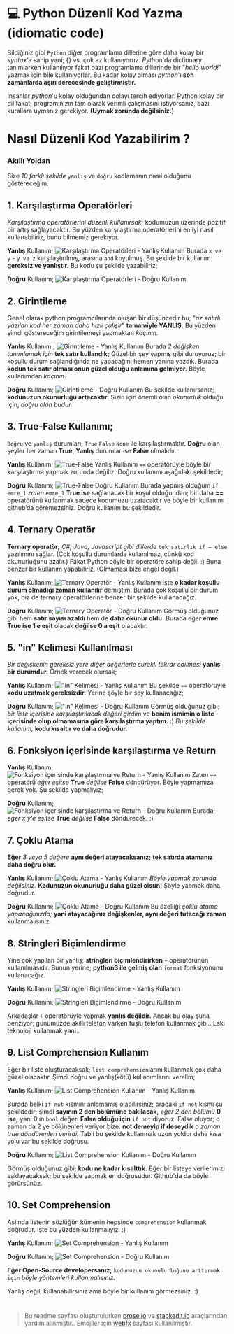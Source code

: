 # :computer: Python Düzenli Kod Yazma (idiomatic code)
Bildiğiniz gibi `Python` diğer programlama dillerine göre daha kolay bir *syntax*‘a sahip yani; {} vs. çok az kullanıyoruz.
*Python*'da dictionary tanımlarken kullanılıyor fakat bazı programlama dillerinde bir "*hello world!*" yazmak için bile kullanıyorlar.
Bu kadar kolay olması *python*'ı **son zamanlarda aşırı derecesinde geliştirmiştir.**

İnsanlar *python*'u kolay olduğundan dolayı tercih ediyorlar.
Python kolay bir dil fakat; programınızın tam olarak verimli çalışmasını istiyorsanız, bazı kurallara uymanız gerekiyor. **(Uymak zorunda değilsiniz.)**

# Nasıl Düzenli Kod Yazabilirim ?
### Akıllı Yoldan
Size *10 farklı şekilde* `yanlış` ve `doğru` kodlamanın nasıl olduğunu göstereceğim.

## 1. Karşılaştırma Operatörleri
*Karşılaştırma operatörlerini düzenli kullanırsak;* kodumuzun üzerinde pozitif bir artış sağlayacaktır.
Bu yüzden karşılaştırma operatörlerini en iyi nasıl kullanabiliriz, bunu bilmemiz gerekiyor.

**Yanlış** Kullanım;
![Karşılaştırma Operatörleri - Yanlış Kullanım](https://raw.githubusercontent.com/KekikAkademi/KekikPython/master/1-D%C3%BCzenli-Kod-Yazma/images/1-1.png)
Burada `x ve y` - `y ve z` karşılaştırılmış, arasına `and` koyulmuş.
Bu şekilde bir kullanım **gereksiz ve yanlıştır.**
Bu kodu şu şekilde yazabiliriz;

**Doğru** Kullanım;
![Karşılaştırma Operatörleri - Doğru Kullanım](https://raw.githubusercontent.com/KekikAkademi/KekikPython/master/1-D%C3%BCzenli-Kod-Yazma/images/1-2.png)

## 2. Girintileme
Genel olarak python programcılarında oluşan bir düşüncedir bu; "*az satırlı yazılan kod her zaman daha hızlı çalışır*" **tamamiyle YANLIŞ.**
Bu yüzden şimdi göstereceğim girintilemeyi yapmaktan *kaçının.*

**Yanlış** Kullanım ;
![Girintileme - Yanlış Kullanım](https://raw.githubusercontent.com/KekikAkademi/KekikPython/master/1-D%C3%BCzenli-Kod-Yazma/images/2-1.png)
Burada *2 değişken tanımlamak için* **tek satır kullandık;**
Güzel bir şey yapmış gibi duruyoruz; bir koşullu durum sağlandığında ne yapacağını hemen yanına yazdık.
Burada **kodun tek satır olması onun güzel olduğu anlamına gelmiyor.**
Böyle kullanımdan *kaçının*.

**Doğru** Kullanım;
![Girintileme - Doğru Kullanım](https://raw.githubusercontent.com/KekikAkademi/KekikPython/master/1-D%C3%BCzenli-Kod-Yazma/images/2-2.png)
Bu şekilde kullanırsanız; **kodunuzun okunurluğu artacaktır.**
Sizin için önemli olan *okunurluk* olduğu için, *doğru olan budur.*

## 3. True-False Kullanımı;
`Doğru` ve `yanlış` durumları; `True` `False` `None` ile karşılaştırmaktır.
**Doğru** olan şeyler her zaman **True**, **Yanlış** durumlar ise **False** olmalıdır.

**Yanlış** Kullanım;
![True-False Yanlış Kullanım](https://raw.githubusercontent.com/KekikAkademi/KekikPython/master/1-D%C3%BCzenli-Kod-Yazma/images/3-1.png)
`==` operatörüyle böyle bir karşılaştırma yapmak zorunda değiliz.
Doğru kullanımı aşağıdaki şekildedir;

**Doğru** Kullanım;
![True-False Doğru Kullanım](https://raw.githubusercontent.com/KekikAkademi/KekikPython/master/1-D%C3%BCzenli-Kod-Yazma/images/3-2.png)
Burada yapmış olduğum `if emre_1` *zaten* `emre_1` **True ise** sağlanacak bir koşul olduğundan; bir daha **==** operatörünü kullanmak sadece kodumuzu uzatacaktır
ve böyle bir kullanımı github‘da göremezsiniz. Doğru kullanım bu şekildedir.

## 4. Ternary Operatör
**Ternary operatör;** *C#, Java, Javascript gibi dillerde* `tek satırlık if – else` yazılımını sağlar.
(Çok koşullu durumlarda kullanılmaz, çünkü kod okunurluğunu azalır.)
Fakat Python böyle bir operatöre sahip değil. :)
Buna benzer bir kullanım yapabiliriz. (Olmaması bize engel değil.)

**Yanlış** Kullanım;
![Ternary Operatör - Yanlış Kullanım](https://raw.githubusercontent.com/KekikAkademi/KekikPython/master/1-D%C3%BCzenli-Kod-Yazma/images/4-1.png)
İşte **o kadar koşullu durum olmadığı zaman kullanılır** demiştim.
Burada çok koşullu bir durum yok, biz de ternary operatörlerine benzer bir şekilde kullanacağız.

**Doğru** Kullanım;
![Ternary Operatör - Doğru Kullanım](https://raw.githubusercontent.com/KekikAkademi/KekikPython/master/1-D%C3%BCzenli-Kod-Yazma/images/4-2.png)
Görmüş olduğunuz gibi hem **satır sayısı azaldı** hem de **daha okunur oldu.**
Burada eğer **emre True ise 1 e eşit** olacak **değilse 0 a eşit** olacaktır.

## 5. "in" Kelimesi Kullanılması
*Bir değişkenin gereksiz yere diğer değerlerle sürekli tekrar edilmesi* **yanlış bir durumdur.** Örnek verecek olursak;

**Yanlış** Kullanım;
!["in" Kelimesi - Yanlış Kullanım](https://raw.githubusercontent.com/KekikAkademi/KekikPython/master/1-D%C3%BCzenli-Kod-Yazma/images/5-1.png)
Bu şekilde `==` operatörüyle **kodu uzatmak gereksizdir.**
Yerine şöyle bir şey kullanacağız;

**Doğru** Kullanım;
!["in" Kelimesi - Doğru Kullanım](https://raw.githubusercontent.com/KekikAkademi/KekikPython/master/1-D%C3%BCzenli-Kod-Yazma/images/5-2.png)
Görmüş olduğunuz gibi; *bir liste içerisine karşılaştırılacak değeri girdim* ve **benim ismimin o liste içerisinde olup olmamasına göre karşılaştırma yaptım.** :)
*Bu şekilde kullanım,* **kodu kısaltır ve daha doğrudur.**

## 6. Fonksiyon içerisinde karşılaştırma ve Return
**Yanlış** Kullanım;
![Fonksiyon içerisinde karşılaştırma ve Return - Yanlış Kullanım](https://raw.githubusercontent.com/KekikAkademi/KekikPython/master/1-D%C3%BCzenli-Kod-Yazma/images/6-1.png)
Zaten `==` operatörü *eğer eşitse* **True** *değilse* **False** döndürüyor.
Böyle yapmamıza gerek yok.
Şu şekilde yapmalıyız;

**Doğru** Kullanım;
![Fonksiyon içerisinde karşılaştırma ve Return - Doğru Kullanım](https://raw.githubusercontent.com/KekikAkademi/KekikPython/master/1-D%C3%BCzenli-Kod-Yazma/images/6-2.png)
Burada; *eğer x y‘e eşitse* **True** *değilse* **False** döndürecek. :)

## 7. Çoklu Atama
**Eğer** *3 veya 5 değere* **aynı değeri atayacaksanız;**
**tek satırda atamanız daha doğru olur.**

**Yanlış** Kullanım;
![Çoklu Atama - Yanlış Kullanım](https://raw.githubusercontent.com/KekikAkademi/KekikPython/master/1-D%C3%BCzenli-Kod-Yazma/images/7-1.png)
*Böyle yapmak zorunda değilsiniz.*
**Kodunuzun okunurluğu daha güzel olsun!**
Şöyle yapmak daha doğrudur.

**Doğru** Kullanım;
![Çoklu Atama - Doğru Kullanım](https://raw.githubusercontent.com/KekikAkademi/KekikPython/master/1-D%C3%BCzenli-Kod-Yazma/images/7-2.png)
Bu özelliği *çoklu atama yapacağınızda;* **yani atayacağınız değişkenler, aynı değeri tutacağı zaman** kullanmalısınız.

## 8. Stringleri Biçimlendirme
Yine çok yapılan bir yanlış; **stringleri biçimlendirirken** `+` operatörünün kullanılmasıdır.
Bunun yerine; **python3 ile gelmiş olan** `format` fonksiyonunu kullanacağız.  

**Yanlış** Kullanım;
![Stringleri Biçimlendirme - Yanlış Kullanım](https://raw.githubusercontent.com/KekikAkademi/KekikPython/master/1-D%C3%BCzenli-Kod-Yazma/images/8-1.png)

**Doğru** Kullanım;
![Stringleri Biçimlendirme - Doğru Kullanım](https://raw.githubusercontent.com/KekikAkademi/KekikPython/master/1-D%C3%BCzenli-Kod-Yazma/images/8-2.png)

Arkadaşlar `+` operatörüyle yapmak **yanlış değildir.**
Ancak bu olay şuna benziyor; günümüzde akıllı telefon varken tuşlu telefon kullanmak gibi.. Eski teknoloji kullanmak yani..

## 9. List Comprehension Kullanım
Eğer bir liste oluşturacaksak; `list comprehension`larını kullanmak çok daha güzel olacaktır.
Şimdi doğru ve yanlış(kötü) kullanımlarını verelim;

**Yanlış** Kullanım;
![List Comprehension Kullanım - Yanlış Kullanım](https://raw.githubusercontent.com/KekikAkademi/KekikPython/master/1-D%C3%BCzenli-Kod-Yazma/images/9-1.png)

Burada belki `if not` kısmını anlamamış olabilirsiniz;
oradaki `if not` kısmı şu şekildedir;
şimdi **sayının 2 den bölümüne bakılacak,**
*eğer 2 den bölümü* **0 ise;**
yani 0 ın `bool` değeri **False olduğu için** `if not` diyoruz.
False oluyor; o zaman da 2 ye bölünenleri veriyor bize.
**not demeyip if deseydik** *o zaman true döndürenleri verirdi.*
Tabii bu şekilde kullanmak uzun yoldur daha kısa yolu var bu şekilde doğrusu.

**Doğru** Kullanım;
![List Comprehension Kullanım - Doğru Kullanım](https://raw.githubusercontent.com/KekikAkademi/KekikPython/master/1-D%C3%BCzenli-Kod-Yazma/images/9-2.png)

Görmüş olduğunuz gibi; **kodu ne kadar kısalttık.**
Eğer bir listeye verilerimizi saklayacaksak; bu şekilde yapmak en doğrusudur.
Github'da da böyle görürsünüz.

## 10. Set Comprehension
Aslında listenin sözlüğün kümenin hepsinde `comprehension` kullanmak doğrudur.
İşte bu yüzden kullanmalıyız. :)

**Yanlış** Kullanım;
![Set Comprehension - Yanlış Kullanım](https://raw.githubusercontent.com/KekikAkademi/KekikPython/master/1-D%C3%BCzenli-Kod-Yazma/images/10-1.png)

**Doğru** Kullanım;
![Set Comprehension - Doğru Kullanım](https://raw.githubusercontent.com/KekikAkademi/KekikPython/master/1-D%C3%BCzenli-Kod-Yazma/images/10-2.png)


**Eğer Open-Source developersanız;** `kodunuzun okunulurluğunu arttırmak için` *böyle yöntemleri kullanmalısınız.*

Yanlış değil, kullanabilirsiniz ama böyle bir kullanım görmezsiniz. :)

#
> Bu readme sayfası oluşturulurken [prose.io](http://prose.io/ "prose.io") ve [stackedit.io](https://stackedit.io/app "stackedit.io") araçlarından yardım alınmıştır..
> Emojiler için [webfx](https://www.webfx.com/tools/emoji-cheat-sheet/ "Emoji Cheat Sheet") sayfası kullanılmıştır.

